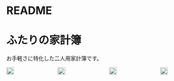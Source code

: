 # README

# ふたりの家計簿
お手軽さに特化した二人用家計簿です。
<div style="display: flex; justify-content: space-between;">
  <img src="https://github.com/user-attachments/assets/bfa6ab4a-7db3-44ad-a339-d8e7a6b966ef" width="20%" />
  <img src="https://github.com/user-attachments/assets/82ebaba5-5579-46ac-85b3-5870884963af" width="20%" />
  <img src="https://github.com/user-attachments/assets/c8a847e6-c033-4e26-b839-d56eb8c60250" width="20%" />
  <img src="https://github.com/user-attachments/assets/03771b96-c890-4708-979e-e874870fb4c4" width="20%" />
</div>
